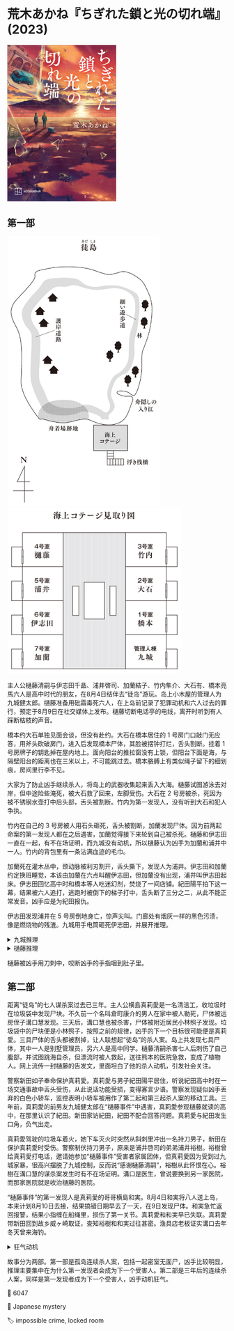 # 荒木あかね『ちぎれた鎖と光の切れ端』(2023)

<img src=images/2023_cover.jpg width=250/>

## 第一部

<img src=images/2023_island.jpg width=350/>
<img src=images/2023_rooms.jpg width=400/>

主人公樋藤清嗣与伊志田千晶、浦井啓司、加蘭結子、竹内隼介、大石有、橋本亮馬六人是高中时代的朋友，在8月4日结伴去“徒岛”游玩。岛上小木屋的管理人为九城健太郎。樋藤准备用砒霜毒死六人，在上岛前记录了犯罪动机和六人过去的罪行，预定于8月9日在社交媒体上发布。樋藤切断电话亭的电线，离开时听到有人踩断枯枝的声音。

橋本约大石单独见面会谈，但没有赴约。大石在橋本居住的 1 号房门口敲门无应答，用斧头砍破房门，进入后发现橋本尸体，其脸被摆钟打烂，舌头割断。挂着 1 号房牌子的钥匙掉在屋内地上。面向阳台的推拉窗没有上锁，但阳台下面是海，与隔壁阳台的距离也在三米以上，不可能跳过去。橋本胳膊上有类似绳子留下的细划痕，房间里行李不见。

大家为了防止凶手继续杀人，将岛上的武器收集起来丢入大海。樋藤试图游泳去对岸，但中途险些淹死，被大石救了回来，左脚受伤。大石在 2 号房被杀，死因为被不锈钢水壶打中后头部，舌头被割断。竹内为第一发现人，没有听到大石和犯人争执。

竹内在自己的 3 号房被人用石头砸死，舌头被割断，加蘭发现尸体。因为前两起命案的第一发现人都在之后遇害，加蘭觉得接下来轮到自己被杀死。樋藤和伊志田一直在一起，有不在场证明，而九城没有动机，所以樋藤认为凶手为加蘭和浦井中一人。竹内的背包里有一条沾满血迹的毛巾。

加蘭死在灌木丛中，颈动脉被利刃割开，舌头撕下，发现人为浦井。伊志田和加蘭约定换班睡觉，本该由加蘭在六点叫醒伊志田，但加蘭没有出现，浦井叫伊志田起床。伊志田回忆高中时和橋本等人吃迷幻剂，焚烧了一间店铺。紀田陽平拍下这一幕，结果被六人追打，逃跑时被倒下的梯子打中，舌头断了三分之二，从此不能正常发音。凶手应是为紀田报仇。

伊志田发现浦井在 5 号房倒地身亡，惊声尖叫。门廊处有烟灰一样的黑色污渍，像是燃烧物的残渣。九城用手电筒砸死伊志田，并展开推理。

<details><summary>九城推理</summary>
樋藤杀死橋本，之后竹内杀大石，加蘭杀竹内，浦井杀加蘭，伊志田杀浦井，每个凶手都被因果报应杀死。大石不是在自己的 2 号房被杀，而是在犯人的房间被杀，竹内的背包里的沾血毛巾沾的是大石的血。凶手用石头而不是钟砸死竹内，是因为凶手个矮够不到钟，杀死竹内的凶手是加蘭。加蘭手臂上有三道抓伤，是被竹内所伤。加蘭逃进灌木丛，凶手能找到她必须有照明，樋藤和大石的手电在跳进海水后泡坏，只剩夏浦井有头灯，所以是他杀死加蘭。杀害浦井的凶手在其房间门口点火制造火灾假象，骗浦井开门。橋本戒烟没有带打火机，只有伊志田有打火机，所以他杀死浦井。橋本房间里的钥匙牌上面的“1”其实是“4”刮掉。
</details>

<details><summary>樋藤推理</summary>
竹内背包里的沾血毛巾上面没有污渍，所以没有用来擦地板，是樋藤横渡大海受伤后用来止血的绷带。每一名死者都是早上醒来发现自己没死，担心朋友安危，出去查看，被埋伏在阳台的凶手第一个杀死。浦井无法打开头灯追赶加蘭，因为头灯的电池已经拿去给手机充电。加蘭打算渡海逃生，伊志田为了阻止她假装溺水，加蘭手臂上的伤痕是伊志田抓伤，而不是竹内抓伤。

橋本在戒烟中，尸体不应该有烟味，无面尸的身份是真正的九城健太郎。凶手是送大家来“徒岛”的渔船船主，假冒的九城。凶手打算杀死包括樋藤在内的所有人，无意中发现樋藤的杀人计划，因为毒杀尸体中混入殴打尸体会显得很不自然，所以要制止樋藤杀人。凶手把真九城的尸体藏入管理员房间。橋本害怕虫子，和凶手交换了房间，所以橋本的行李在管理员房间。凶手在管理员房间杀死橋本，把真九城的尸体藏入 1 号房，这时不知道橋本换了房间的大石在 1 号房外敲门，凶手情急之下只好将真九城的脸打烂，冒充是橋本的尸体。凶手从阳台跳入下方的船逃走，但忘了拿走房间钥匙，所以无意中造成密室。凶手切断尸体的舌头，是因为真九城戴了舌环。
</details>

樋藤被凶手用刀刺中，咬断凶手的手指咽到肚子里。

## 第二部

距离“徒岛”的七人谋杀案过去已三年。主人公横島真莉愛是一名清洁工，收垃圾时在垃圾袋中发现尸块。不久前一个名叫倉町康介的男人在家中被人勒死，尸体被远房侄子溝口慧发现。三天后，溝口慧也被杀害，尸体被附近居民小林照子发现。垃圾袋中的尸块便是小林照子，按照之前的规律，凶手的下一个目标很可能便是真莉愛。三具尸体的舌头都被割掉，让人联想起“徒岛”的杀人案。岛上共发现七具尸体，其中一人是别墅管理员，另六人是高中同学。樋藤清嗣杀害七人后刺伤了自己腹部，并试图跳海自杀，但漂流时被人救起，送往熊本的医院急救，变成了植物人。网上流传一封樋藤的告发文，里面坦白了他的杀人动机，引发社会关注。

警察新田如子奉命保护真莉愛。真莉愛与男子紀田陽平居住，听说紀田高中时在一场交通事故中舌头受伤，从此说话功能受损，变得寡言少语。警察发现疑似凶手丢弃的白色小轿车，监控表明小轿车被用作了第二起和第三起杀人案的移动工具。三年前，真莉愛的前男友九城健太郎在“樋藤事件”中遇害，真莉愛参观樋藤就读的高中，在那里认识了紀田。新田家访紀田，紀田不配合回答问题。真莉愛与紀田发生口角，负气出走。

真莉愛驾驶的垃圾车着火，她下车灭火时突然从斜刺里冲出一名持刀男子，新田在保护真莉愛时受伤。警察制伏持刀男子，原来是浦井啓司的弟弟浦井裕樹。裕樹曾给真莉愛打电话，邀请她参加“樋藤事件”受害者家属团体，但真莉愛因为受到过九城家暴，很高兴摆脱了九城控制，反而说“感谢樋藤清嗣”，裕樹从此怀恨在心。裕樹在溝口慧的谋杀案发生时有不在场证明。溝口是医生，曾说要换到另一家医院，而那家医院就是收治樋藤的医院。

“樋藤事件”的第一发现人是真莉愛的哥哥横島和実。8月4日和実将八人送上岛，本来计划8月10日去接，结果搞错日期早去了一天，在9日发现尸体。和実急忙返回报警，结果小指缠在船绳里，损伤了第一关节。真莉愛和和実早已失联。真莉愛带新田回到故乡威ヶ崎取证，查知裕樹和和実过往甚密。渔具店老板证实溝口去年冬天曾来海钓。

<details><summary>狂气动机</summary>
横島和実是“樋藤事件”的真凶，即第一部中的冒牌九城。他杀死九城后将尸体用行李箱运到“徒岛”，手指受伤是被樋藤咬伤。和実与溝口交换杀人，原计划由和実帮溝口杀死他的叔叔倉町康介，再由溝口杀死医院里的樋藤，但溝口单方面反悔，不仅故意割下倉町康介的舌头，将案件指向“樋藤事件”，还以此警告和実不要再接近自己。和実为了灭口杀死溝口。和実知道裕樹要杀真莉愛，于是杀死小林照子，并切掉尸体舌头，制造出“第一发现者会成为下一个遇害者”的规律，这样发现小林照子尸块的真莉愛便能够得到警察保护！
</details>

故事分为两部。第一部是孤岛连续杀人案，包括一起密室无面尸，凶手比较明显，推理主要集中在为什么第一发现者会成为下一个受害人。第二部是三年后的连续杀人案，同样是第一发现者成为下一个受害人，凶手动机狂气。

:link: 6047

:file_folder: Japanese mystery

:label: impossible crime, locked room
